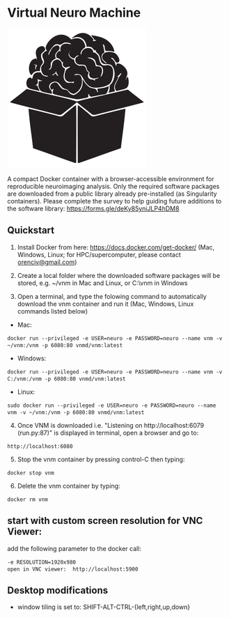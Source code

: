 # Virtual Neuro Machine
![VNM Logo](virtualneuromachine_logo_small.png)

A compact Docker container with a browser-accessible environment for reproducible neuroimaging analysis. Only the required software packages are downloaded from a public library already pre-installed (as Singularity containers). Please complete the survey to help guiding future additions to the software library: https://forms.gle/deKy85yniJLP4hDM8


## Quickstart
1. Install Docker from here: https://docs.docker.com/get-docker/ (Mac, Windows, Linux; for HPC/supercomputer, please contact orenciv@gmail.com)

2. Create a local folder where the downloaded software packages will be stored, e.g. ~/vnm in Mac and Linux, or C:\vnm in Windows 

3. Open a terminal, and type the folowing command to automatically download the vnm container and run it (Mac, Windows, Linux commands listed below) 

* Mac:
```
docker run --privileged -e USER=neuro -e PASSWORD=neuro --name vnm -v ~/vnm:/vnm -p 6080:80 vnmd/vnm:latest
```
* Windows:
```
docker run --privileged -e USER=neuro -e PASSWORD=neuro --name vnm -v C:/vnm:/vnm -p 6080:80 vnmd/vnm:latest
```
* Linux:
```
sudo docker run --privileged -e USER=neuro -e PASSWORD=neuro --name vnm -v ~/vnm:/vnm -p 6080:80 vnmd/vnm:latest
```

4. Once VNM is downloaded i.e. "Listening on http://localhost:6079 (run.py:87)" is displayed in terminal, open a browser and go to:
```
http://localhost:6080
```

5. Stop the vnm container by pressing control-C then typing:
```
docker stop vnm
```

6. Delete the vnm container by typing:
```
docker rm vnm
```

## start with custom screen resolution for VNC Viewer:
add the following parameter to the docker call:
```
-e RESOLUTION=1920x980
open in VNC viewer:  http://localhost:5900
```


## Desktop modifications
* window tiling is set to: SHIFT-ALT-CTRL-{left,right,up,down}
